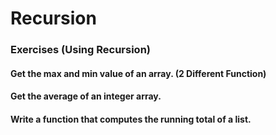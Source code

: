 # Recursion

### Exercises (Using Recursion)

#### Get the max and min value of an array. (2 Different Function)

#### Get the average of an integer array.

#### Write a function that computes the running total of a list.
